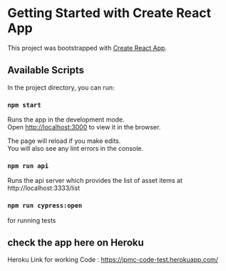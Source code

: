 # Getting Started with Create React App

This project was bootstrapped with [Create React App](https://github.com/facebook/create-react-app).

## Available Scripts

In the project directory, you can run:

### `npm start`

Runs the app in the development mode.\
Open [http://localhost:3000](http://localhost:3000) to view it in the browser.

The page will reload if you make edits.\
You will also see any lint errors in the console.

### `npm run api`

Runs the api server which provides the list of asset items at http://localhost:3333/list

### `npm run cypress:open`

for running tests

## check the app here on Heroku
Heroku Link for working Code : https://jpmc-code-test.herokuapp.com/
